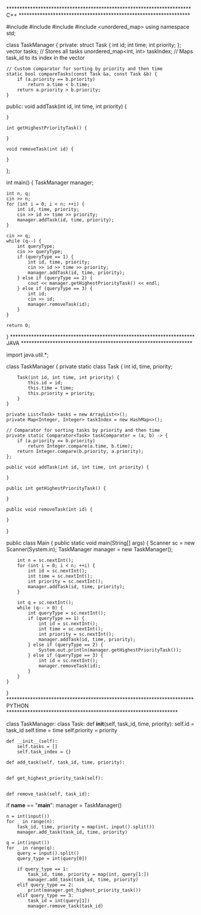 ********************************************************************** C++ *****************************************************************

#include <iostream>
#include <vector>
#include <algorithm>
#include <unordered_map>
using namespace std;

class TaskManager {
private:
    struct Task {
        int id;
        int time;
        int priority;
    };
    vector<Task> tasks; // Stores all tasks
    unordered_map<int, int> taskIndex; // Maps task_id to its index in the vector

    // Custom comparator for sorting by priority and then time
    static bool compareTasks(const Task &a, const Task &b) {
        if (a.priority == b.priority)
            return a.time < b.time;
        return a.priority > b.priority;
    }

public:
    void addTask(int id, int time, int priority) {
        
    }

    int getHighestPriorityTask() {

    }

    void removeTask(int id) {
       
    }
};

int main() {
    TaskManager manager;

    int n, q;
    cin >> n;
    for (int i = 0; i < n; ++i) {
        int id, time, priority;
        cin >> id >> time >> priority;
        manager.addTask(id, time, priority);
    }

    cin >> q;
    while (q--) {
        int queryType;
        cin >> queryType;
        if (queryType == 1) {
            int id, time, priority;
            cin >> id >> time >> priority;
            manager.addTask(id, time, priority);
        } else if (queryType == 2) {
            cout << manager.getHighestPriorityTask() << endl;
        } else if (queryType == 3) {
            int id;
            cin >> id;
            manager.removeTask(id);
        }
    }

    return 0;
}
********************************************************************** JAVA *****************************************************************

import java.util.*;

class TaskManager {
    private static class Task {
        int id, time, priority;

        Task(int id, int time, int priority) {
            this.id = id;
            this.time = time;
            this.priority = priority;
        }
    }

    private List<Task> tasks = new ArrayList<>();
    private Map<Integer, Integer> taskIndex = new HashMap<>();

    // Comparator for sorting tasks by priority and then time
    private static Comparator<Task> taskComparator = (a, b) -> {
        if (a.priority == b.priority)
            return Integer.compare(a.time, b.time);
        return Integer.compare(b.priority, a.priority);
    };

    public void addTask(int id, int time, int priority) {
       
    }

    public int getHighestPriorityTask() {
       
    }

    public void removeTask(int id) {
       
    }
}

public class Main {
    public static void main(String[] args) {
        Scanner sc = new Scanner(System.in);
        TaskManager manager = new TaskManager();

        int n = sc.nextInt();
        for (int i = 0; i < n; ++i) {
            int id = sc.nextInt();
            int time = sc.nextInt();
            int priority = sc.nextInt();
            manager.addTask(id, time, priority);
        }

        int q = sc.nextInt();
        while (q-- > 0) {
            int queryType = sc.nextInt();
            if (queryType == 1) {
                int id = sc.nextInt();
                int time = sc.nextInt();
                int priority = sc.nextInt();
                manager.addTask(id, time, priority);
            } else if (queryType == 2) {
                System.out.println(manager.getHighestPriorityTask());
            } else if (queryType == 3) {
                int id = sc.nextInt();
                manager.removeTask(id);
            }
        }
    }
}
*********************************************************************** PYTHON *****************************************************************

class TaskManager:
    class Task:
        def __init__(self, task_id, time, priority):
            self.id = task_id
            self.time = time
            self.priority = priority

    def __init__(self):
        self.tasks = []
        self.task_index = {}

    def add_task(self, task_id, time, priority):
       

    def get_highest_priority_task(self):
        

    def remove_task(self, task_id):
       

if __name__ == "__main__":
    manager = TaskManager()

    n = int(input())
    for _ in range(n):
        task_id, time, priority = map(int, input().split())
        manager.add_task(task_id, time, priority)

    q = int(input())
    for _ in range(q):
        query = input().split()
        query_type = int(query[0])

        if query_type == 1:
            task_id, time, priority = map(int, query[1:])
            manager.add_task(task_id, time, priority)
        elif query_type == 2:
            print(manager.get_highest_priority_task())
        elif query_type == 3:
            task_id = int(query[1])
            manager.remove_task(task_id)
